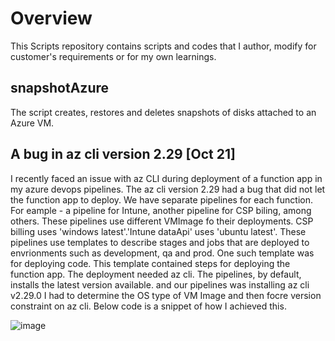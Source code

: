 # Overview
This Scripts repository contains scripts and codes that I author, modify for customer's requirements or for my own learnings. 

## snapshotAzure
  The script creates, restores and deletes snapshots of disks attached to an Azure VM.  

## A bug in az cli version 2.29 [Oct 21]
I recently faced an issue with az CLI during deployment of a function app in my azure devops pipelines. The az cli version 2.29 had a 
bug that did not let the function app to deploy.
We have separate pipelines for each function. For eample - a pipeline for Intune, another pipeline for CSP biling, among others. 
These pipelines use different VMImage fo their deployments. CSP billing uses 'windows latest'.'Intune dataApi' uses 'ubuntu latest'.
These pipelines use templates to describe stages and jobs that are deployed to envrionments such as development, qa and prod.
One such template was for deploying code. This template contained steps for deploying the function app. The deployment needed az cli. 
The pipelines, by default, installs the latest version available. and our pipelines was installing az cli v2.29.0 
I had to determine the OS type of VM Image and then focre version constraint on az cli. 
Below code is a snippet of how I achieved this.

![image](https://user-images.githubusercontent.com/13200163/146733981-85e5b7d9-7afb-4cca-94f6-ba7541bf9948.png)


